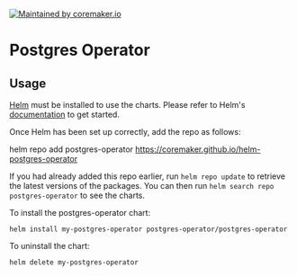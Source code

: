 [![Maintained by coremaker.io](https://img.shields.io/badge/maintained%20by-coremaker.io-green)](https://coremaker.io/)
# Postgres Operator

## Usage

[Helm](https://helm.sh) must be installed to use the charts.  Please refer to
Helm's [documentation](https://helm.sh/docs) to get started.

Once Helm has been set up correctly, add the repo as follows:

  helm repo add postgres-operator https://coremaker.github.io/helm-postgres-operator

If you had already added this repo earlier, run `helm repo update` to retrieve
the latest versions of the packages.  You can then run `helm search repo
postgres-operator` to see the charts.

To install the postgres-operator chart:

    helm install my-postgres-operator postgres-operator/postgres-operator

To uninstall the chart:

    helm delete my-postgres-operator


    